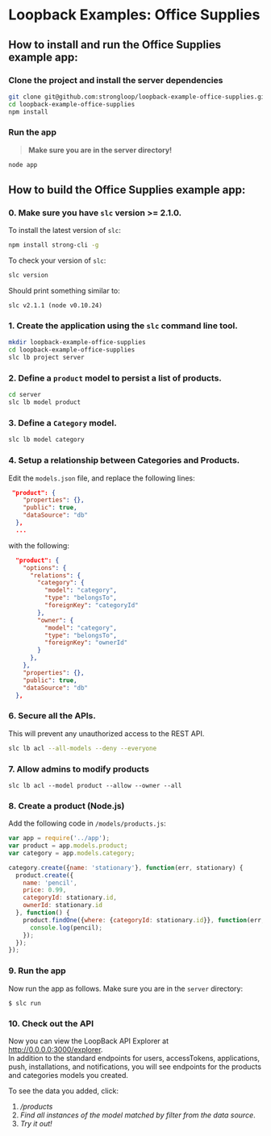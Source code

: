 # Loopback Examples: Office Supplies

## How to install and run the Office Supplies example app:

### Clone the project and install the server dependencies

```sh
git clone git@github.com:strongloop/loopback-example-office-supplies.git
cd loopback-example-office-supplies
npm install
```

### Run the app

> **Make sure you are in the server directory!**

```sh
node app
```

## How to build the Office Supplies example app:

### 0. Make sure you have `slc` version **>= 2.1.0**.

To install the latest version of `slc`:

```sh
npm install strong-cli -g
```

To check your version of `slc`:

```sh
slc version
```

Should print something similar to:

```
slc v2.1.1 (node v0.10.24)
```

### 1. Create the application using the `slc` command line tool.

```sh
mkdir loopback-example-office-supplies
cd loopback-example-office-supplies
slc lb project server
```

### 2. Define a `product` model to persist a list of products.

```sh
cd server
slc lb model product
```

### 3. Define a `Category` model.

```sh
slc lb model category
```

### 4. Setup a relationship between Categories and Products.

Edit the `models.json` file, and replace the following lines:
```JSON
 "product": { 
    "properties": {},
    "public": true,
    "dataSource": "db"
  },
  ...
```
with the following:

```JSON
  "product": { 
    "options": {
      "relations": {
        "category": {
          "model": "category",
          "type": "belongsTo",
          "foreignKey": "categoryId"
        },
        "owner": {
          "model": "category",
          "type": "belongsTo",
          "foreignKey": "ownerId"
        }
      },
    },
    "properties": {},
    "public": true,
    "dataSource": "db"
  },
```

### 6. Secure all the APIs.

This will prevent any unauthorized access to the REST API.

```sh
slc lb acl --all-models --deny --everyone
```

### 7. Allow admins to modify products

```
slc lb acl --model product --allow --owner --all
````

### 8. Create a product (Node.js)

Add the following code in `/models/products.js`:

```js
var app = require('../app');
var product = app.models.product;
var category = app.models.category;

category.create({name: 'stationary'}, function(err, stationary) {
  product.create({
    name: 'pencil',
    price: 0.99,
    categoryId: stationary.id,
    ownerId: stationary.id
  }, function() {
    product.findOne({where: {categoryId: stationary.id}}, function(err, pencil) {
      console.log(pencil);
    });
  });
});
```

### 9. Run the app

Now run the app as follows.  Make sure you are in the `server` directory:

```
$ slc run
```

### 10. Check out the API

Now you can view the LoopBack API Explorer at http://0.0.0.0:3000/explorer.  
In addition to the standard endpoints for users, accessTokens, applications, push, installations, and notifications, you will see endpoints for the products and categories models you created.

To see the data you added, click:
1.  */products*
2. *Find all instances of the model matched by filter from the data source*.
3. *Try it out!*
